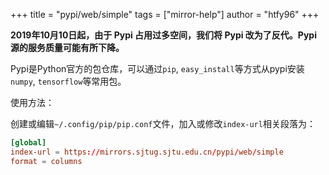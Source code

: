 +++
title = "pypi/web/simple"
tags = ["mirror-help"]
author = "htfy96"
+++

**2019年10月10日起，由于 Pypi 占用过多空间，我们将 Pypi 改为了反代。Pypi 源的服务质量可能有所下降。**

Pypi是Python官方的包仓库，可以通过`pip`, `easy_install`等方式从pypi安装`numpy`, `tensorflow`等常用包。

使用方法：

创建或编辑`~/.config/pip/pip.conf`文件，加入或修改`index-url`相关段落为：

```conf
[global]
index-url = https://mirrors.sjtug.sjtu.edu.cn/pypi/web/simple
format = columns
```
